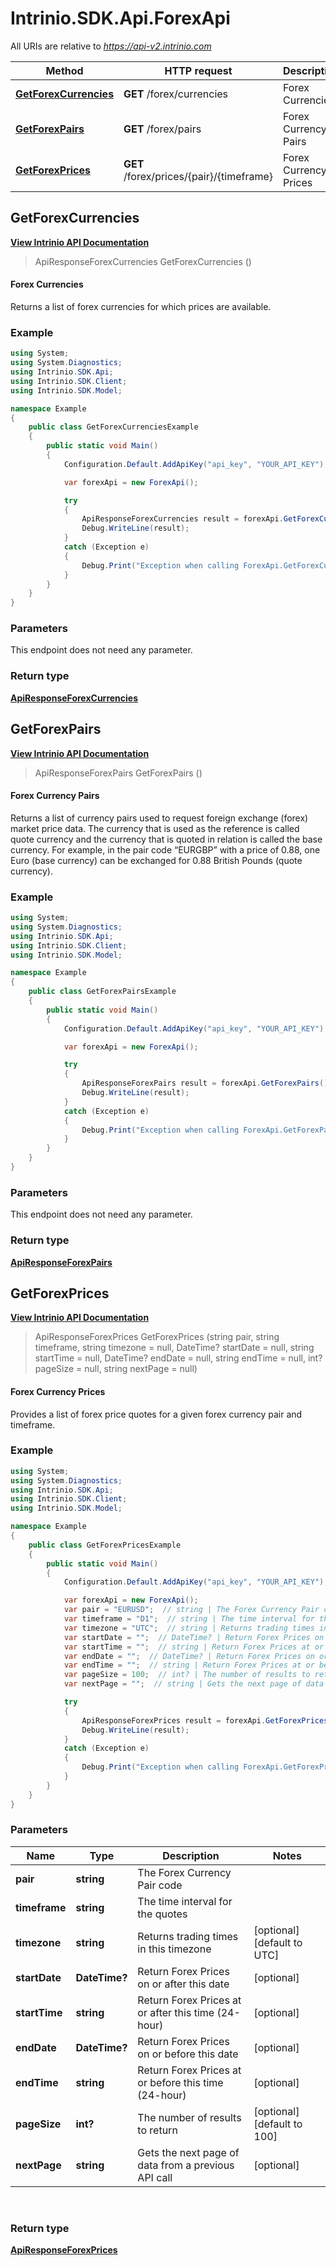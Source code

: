 # Intrinio.SDK.Api.ForexApi

All URIs are relative to *https://api-v2.intrinio.com*

Method | HTTP request | Description
------------- | ------------- | -------------
[**GetForexCurrencies**](ForexApi.md#getforexcurrencies) | **GET** /forex/currencies | Forex Currencies
[**GetForexPairs**](ForexApi.md#getforexpairs) | **GET** /forex/pairs | Forex Currency Pairs
[**GetForexPrices**](ForexApi.md#getforexprices) | **GET** /forex/prices/{pair}/{timeframe} | Forex Currency Prices



[//]: # (START_OPERATION)

[//]: # (OPERATION:GetForexCurrencies_v2)

[//]: # (ENDPOINT:/forex/currencies)

[//]: # (DOCUMENT_LINK:ForexApi.md#getforexcurrencies)

<a name="getforexcurrencies"></a>
## **GetForexCurrencies**

[**View Intrinio API Documentation**](https://docs.intrinio.com/documentation/api_v2/GetForexCurrencies_v2)

> ApiResponseForexCurrencies GetForexCurrencies ()

#### Forex Currencies

Returns a list of forex currencies for which prices are available.

### Example

[//]: # (START_CODE_EXAMPLE)

```csharp
using System;
using System.Diagnostics;
using Intrinio.SDK.Api;
using Intrinio.SDK.Client;
using Intrinio.SDK.Model;

namespace Example
{
    public class GetForexCurrenciesExample
    {
        public static void Main()
        {
            Configuration.Default.AddApiKey("api_key", "YOUR_API_KEY");

            var forexApi = new ForexApi();

            try
            {
                ApiResponseForexCurrencies result = forexApi.GetForexCurrencies();
                Debug.WriteLine(result);
            }
            catch (Exception e)
            {
                Debug.Print("Exception when calling ForexApi.GetForexCurrencies: " + e.Message );
            }
        }
    }
}
```

[//]: # (END_CODE_EXAMPLE)

### Parameters
This endpoint does not need any parameter.
<br/>

### Return type

[**ApiResponseForexCurrencies**](ApiResponseForexCurrencies.md)

[//]: # (END_OPERATION)


[//]: # (START_OPERATION)

[//]: # (OPERATION:GetForexPairs_v2)

[//]: # (ENDPOINT:/forex/pairs)

[//]: # (DOCUMENT_LINK:ForexApi.md#getforexpairs)

<a name="getforexpairs"></a>
## **GetForexPairs**

[**View Intrinio API Documentation**](https://docs.intrinio.com/documentation/api_v2/GetForexPairs_v2)

> ApiResponseForexPairs GetForexPairs ()

#### Forex Currency Pairs

Returns a list of currency pairs used to request foreign exchange (forex) market price data. The currency that is used as the reference is called quote currency and the currency that is quoted in relation is called the base currency. For example, in the pair code “EURGBP” with a price of 0.88, one Euro (base currency) can be exchanged for 0.88 British Pounds (quote currency).

### Example

[//]: # (START_CODE_EXAMPLE)

```csharp
using System;
using System.Diagnostics;
using Intrinio.SDK.Api;
using Intrinio.SDK.Client;
using Intrinio.SDK.Model;

namespace Example
{
    public class GetForexPairsExample
    {
        public static void Main()
        {
            Configuration.Default.AddApiKey("api_key", "YOUR_API_KEY");

            var forexApi = new ForexApi();

            try
            {
                ApiResponseForexPairs result = forexApi.GetForexPairs();
                Debug.WriteLine(result);
            }
            catch (Exception e)
            {
                Debug.Print("Exception when calling ForexApi.GetForexPairs: " + e.Message );
            }
        }
    }
}
```

[//]: # (END_CODE_EXAMPLE)

### Parameters
This endpoint does not need any parameter.
<br/>

### Return type

[**ApiResponseForexPairs**](ApiResponseForexPairs.md)

[//]: # (END_OPERATION)


[//]: # (START_OPERATION)

[//]: # (OPERATION:GetForexPrices_v2)

[//]: # (ENDPOINT:/forex/prices/{pair}/{timeframe})

[//]: # (DOCUMENT_LINK:ForexApi.md#getforexprices)

<a name="getforexprices"></a>
## **GetForexPrices**

[**View Intrinio API Documentation**](https://docs.intrinio.com/documentation/api_v2/GetForexPrices_v2)

> ApiResponseForexPrices GetForexPrices (string pair, string timeframe, string timezone = null, DateTime? startDate = null, string startTime = null, DateTime? endDate = null, string endTime = null, int? pageSize = null, string nextPage = null)

#### Forex Currency Prices

Provides a list of forex price quotes for a given forex currency pair and timeframe.

### Example

[//]: # (START_CODE_EXAMPLE)

```csharp
using System;
using System.Diagnostics;
using Intrinio.SDK.Api;
using Intrinio.SDK.Client;
using Intrinio.SDK.Model;

namespace Example
{
    public class GetForexPricesExample
    {
        public static void Main()
        {
            Configuration.Default.AddApiKey("api_key", "YOUR_API_KEY");

            var forexApi = new ForexApi();
            var pair = "EURUSD";  // string | The Forex Currency Pair code
            var timeframe = "D1";  // string | The time interval for the quotes
            var timezone = "UTC";  // string | Returns trading times in this timezone (optional)  (default to UTC)
            var startDate = "";  // DateTime? | Return Forex Prices on or after this date (optional) 
            var startTime = "";  // string | Return Forex Prices at or after this time (24-hour) (optional) 
            var endDate = "";  // DateTime? | Return Forex Prices on or before this date (optional) 
            var endTime = "";  // string | Return Forex Prices at or before this time (24-hour) (optional) 
            var pageSize = 100;  // int? | The number of results to return (optional)  (default to 100)
            var nextPage = "";  // string | Gets the next page of data from a previous API call (optional) 

            try
            {
                ApiResponseForexPrices result = forexApi.GetForexPrices(pair, timeframe, timezone, startDate, startTime, endDate, endTime, pageSize, nextPage);
                Debug.WriteLine(result);
            }
            catch (Exception e)
            {
                Debug.Print("Exception when calling ForexApi.GetForexPrices: " + e.Message );
            }
        }
    }
}
```

[//]: # (END_CODE_EXAMPLE)

### Parameters

Name | Type | Description  | Notes
------------- | ------------- | ------------- | -------------
 **pair** | **string**| The Forex Currency Pair code | 
 **timeframe** | **string**| The time interval for the quotes | 
 **timezone** | **string**| Returns trading times in this timezone | [optional] [default to UTC]
 **startDate** | **DateTime?**| Return Forex Prices on or after this date | [optional] 
 **startTime** | **string**| Return Forex Prices at or after this time (24-hour) | [optional] 
 **endDate** | **DateTime?**| Return Forex Prices on or before this date | [optional] 
 **endTime** | **string**| Return Forex Prices at or before this time (24-hour) | [optional] 
 **pageSize** | **int?**| The number of results to return | [optional] [default to 100]
 **nextPage** | **string**| Gets the next page of data from a previous API call | [optional] 
<br/>

### Return type

[**ApiResponseForexPrices**](ApiResponseForexPrices.md)

[//]: # (END_OPERATION)

